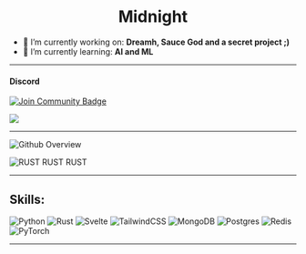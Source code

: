 <h1 align="center">Midnight</h1>

- 🔭 I’m currently working on: **Dreamh, Sauce God and a secret project ;)**
- 🌱 I’m currently learning: **AI and ML**

---
#### Discord

<a href="https://discord.gg/KNRbYYGbFx"><img src="https://img.shields.io/discord/983948184030162964.svg?style=flat&label=Join%20Community&color=7289DA" alt="Join Community Badge"/></a>


[![](https://discord.c99.nl/widget/theme-2/823588482273902672.png)](https://discord.gg/KNRbYYGbFx)


---
![Github Overview](https://github-readme-stats.vercel.app/api?username=lonely-code-cube&include_all_commits=true&count_private=true&show_icons=true&line_height=20&title_color=b0b0b0&icon_color=9100d4&text_color=A1A1A1&bg_color=0,000000,550299)

<img src="https://github-readme-stats.vercel.app/api/top-langs?username=lonely-code-cube&show_icons=true&locale=en&layout=compact&theme=chartreuse-dark" alt="RUST RUST RUST" />

---

## Skills:
<p align="center">

![Python](https://img.shields.io/badge/python-3670A0?style=for-the-badge&logo=python&logoColor=ffdd54) ![Rust](https://img.shields.io/badge/rust-%23000000.svg?style=for-the-badge&logo=rust&logoColor=white) ![Svelte](https://img.shields.io/badge/svelte-%23f1413d.svg?style=for-the-badge&logo=svelte&logoColor=white) ![TailwindCSS](https://img.shields.io/badge/tailwindcss-%2338B2AC.svg?style=for-the-badge&logo=tailwind-css&logoColor=white) ![MongoDB](https://img.shields.io/badge/MongoDB-%234ea94b.svg?style=for-the-badge&logo=mongodb&logoColor=white) ![Postgres](https://img.shields.io/badge/postgres-%23316192.svg?style=for-the-badge&logo=postgresql&logoColor=white) ![Redis](https://img.shields.io/badge/redis-%23DD0031.svg?style=for-the-badge&logo=redis&logoColor=white) ![PyTorch](https://img.shields.io/badge/PyTorch-%23EE4C2C.svg?style=for-the-badge&logo=PyTorch&logoColor=white)
</p>

---
